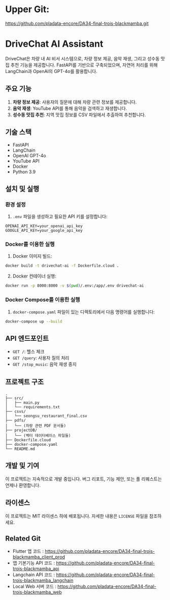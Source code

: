 # Upper Git: 
https://github.com/pladata-encore/DA34-final-trois-blackmamba.git
# DriveChat AI Assistant

DriveChat은 차량 내 AI 비서 시스템으로, 차량 정보 제공, 음악 재생, 그리고 성수동 맛집 추천 기능을 제공합니다. FastAPI를 기반으로 구축되었으며, 자연어 처리를 위해 LangChain과 OpenAI의 GPT-4o를 활용합니다.

## 주요 기능

1. **차량 정보 제공**: 사용자의 질문에 대해 차량 관련 정보를 제공합니다.
2. **음악 재생**: YouTube API를 통해 음악을 검색하고 재생합니다.
3. **성수동 맛집 추천**: 지역 맛집 정보를 CSV 파일에서 추출하여 추천합니다.

## 기술 스택

- FastAPI
- LangChain
- OpenAI GPT-4o
- YouTube API
- Docker
- Python 3.9

## 설치 및 실행

### 환경 설정

1. `.env` 파일을 생성하고 필요한 API 키를 설정합니다:

```
OPENAI_API_KEY=your_openai_api_key
GOOGLE_API_KEY=your_google_api_key
```

### Docker를 이용한 실행

1. Docker 이미지 빌드:

```bash
docker build -t drivechat-ai -f Dockerfile.cloud .
```

2. Docker 컨테이너 실행:

```bash
docker run -p 8000:8000 -v $(pwd)/.env:/app/.env drivechat-ai
```

### Docker Compose를 이용한 실행

1. `docker-compose.yaml` 파일이 있는 디렉토리에서 다음 명령어를 실행합니다:

```bash
docker-compose up --build
```

## API 엔드포인트

- `GET /`: 헬스 체크
- `GET /query`: 사용자 질의 처리
- `GET /stop_music`: 음악 재생 중지

## 프로젝트 구조

```
.
├── src/
│   ├── main.py
│   └── requirements.txt
├── csvs/
│   └── seongsu_restaurant_final.csv
├── pdfs/
│   └── (차량 관련 PDF 문서들)
├── projectDB/
│   └── (벡터 데이터베이스 파일들)
├── Dockerfile.cloud
├── docker-compose.yaml
└── README.md
```

## 개발 및 기여

이 프로젝트는 지속적으로 개발 중입니다. 버그 리포트, 기능 제안, 또는 풀 리퀘스트는 언제나 환영합니다.

## 라이센스

이 프로젝트는 MIT 라이센스 하에 배포됩니다. 자세한 내용은 `LICENSE` 파일을 참조하세요.

## Related Git
- Flutter 앱 코드 : https://github.com/pladata-encore/DA34-final-trois-blackmamba_client_prod
- 앱 기본기능 API 코드 : https://github.com/pladata-encore/DA34-final-trois-blackmamba_api
- Langchain API 코드 : https://github.com/pladata-encore/DA34-final-trois-blackmamba_langchain
- Local Web 서버 코드 : https://github.com/pladata-encore/DA34-final-trois-blackmamba_web
